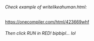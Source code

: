 <h6>Check example of writelikeahuman.html:</h6>

https://onecompiler.com/html/423669whf

<h6>Then click RUN in RED! bipbipl... lol</h6>
